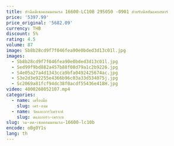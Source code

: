 ```yaml
---
title: หัวฉีดดีเซลคอมมอนเรล 16600-LC10B 295050 -0901 สําหรับนิสสันแคบสตาร์
price: '5397.99'
price_original: '5682.09'
currency: THB
discount: 5%
rating: 4.5
volume: 87
image: Sb8b28cd9f7f046fea90e0bded3d13c01l.jpg
images:
  - Sb8b28cd9f7f046fea90e0bded3d13c01l.jpg
  - Sed99f9bd882a457b88f08d79a1c2b9226.jpg
  - S4e05a27a4d1343cca9bfa0492425674ac.jpg
  - S3e2d3e92255e4366b96c03a33d534075j.jpg
  - Sc2069a81fcf94dc38f0acdf55436e418H.jpg
video: 4000268052107.mp4
categories:
  - name: เครื่องมือ
    slug: เคร-องม
  - name: วัดและการวิเคราะห์
    slug: ดและการว-เคราะห
slug: วฉ-ดด-เซลคอมมอนเรล-16600-lc10b
encode: oBg0Y1s
lang: th
---
```

  
